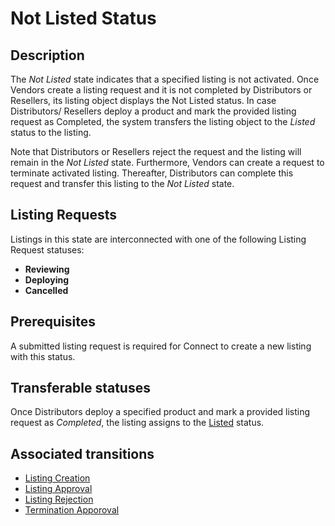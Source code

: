 # Not Listed Status 
## Description
The *Not Listed* state indicates that a specified listing is not activated. Once Vendors create a listing request and it is not completed by Distributors or Resellers, its listing object displays the Not Listed status. In case Distributors/ Resellers deploy a product and mark the provided listing request as Completed, the system transfers the listing object to the *Listed* status to the listing.

Note that Distributors or Resellers reject the request and the listing will remain in the *Not Listed* state. Furthermore, Vendors can create a request to terminate activated listing. Thereafter, Distributors can complete this request and transfer this listing to the *Not Listed* state. 
## Listing Requests
Listings in this state are interconnected with one of the following Listing Request statuses:

* **Reviewing**
* **Deploying**
* **Cancelled**
## Prerequisites 
A submitted listing request is required for Connect to create a new listing with this status.
## Transferable statuses
Once Distributors deploy a specified product and mark a provided listing request as *Completed*, the listing assigns to the [Listed](s-b-listed.html) status. 
## Associated transitions
* [Listing Creation](t-1-new-notlisted.html)
* [Listing Approval](t-2-notlisted-listed.html)
* [Listing Rejection](t-3-notlisted.html)
* [Termination Apporoval](t-5-listing-termination.html)
